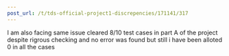 ```yaml
---
post_url: /t/tds-official-project1-discrepencies/171141/317
---
```

I am also facing same issue cleared 8/10 test cases in part A of the project despite rigrous checking and no error was found but still i have been alloted 0 in all the cases